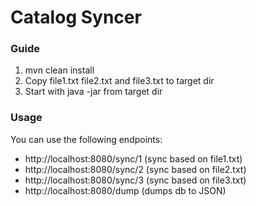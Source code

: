 # Catalog Syncer

### Guide
1. mvn clean install 
2. Copy file1.txt file2.txt and file3.txt to target dir
3. Start with java -jar from target dir

### Usage
You can use the following endpoints:
- http://localhost:8080/sync/1 (sync based on file1.txt)
- http://localhost:8080/sync/2 (sync based on file2.txt)
- http://localhost:8080/sync/3 (sync based on file3.txt)
- http://localhost:8080/dump (dumps db to JSON)

